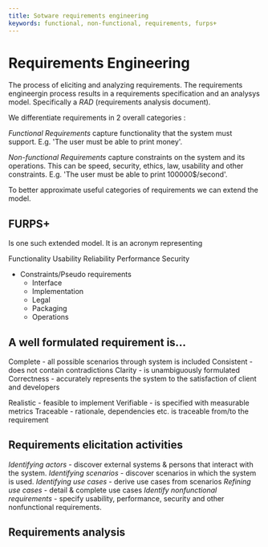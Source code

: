 ```yaml
---
title: Sotware requirements engineering
keywords: functional, non-functional, requirements, furps+
---
```


# Requirements Engineering

The process of eliciting and analyzing requirements. The requirements engineergin process results in a requirements specification and an analysys model. Specifically a _RAD_ (requirements analysis document).

We differentiate requirements in 2 overall categories :

_Functional Requirements_ capture functionality that the system must support. E.g. 'The user must be able to print money'.

_Non-functional Requirements_ capture constraints on the system and its operations. This can be speed, security, ethics, law, usability and other constraints. E.g. 'The user must be able to print 100000$/second'.

To better approximate useful categories of requirements we can extend the model.

## FURPS+

Is one such extended model. It is an acronym representing 

Functionality
Usability
Reliability
Performance
Security

+ Constraints/Pseudo requirements
  + Interface
  + Implementation
  + Legal
  + Packaging
  + Operations

## A well formulated requirement is...

Complete - all possible scenarios through system is included
Consistent - does not contain contradictions
Clarity - is unambiguously formulated
Correctness - accurately represents the system to the satisfaction of client and developers

Realistic - feasible to implement
Verifiable - is specified with measurable metrics
Traceable - rationale, dependencies etc. is traceable from/to the requirement

## Requirements elicitation activities

_Identifying actors_ - discover external systems & persons that interact with the system.
_Identifying scenarios_ - discover scenarios in which the system is used.
_Identifying use cases_ - derive use cases from scenarios
_Refining use cases_ - detail & complete use cases
_Identify nonfunctional requirements_ - specify usability, performance, security and other nonfunctional requirements.

## Requirements analysis

